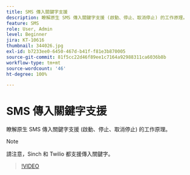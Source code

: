 ```yaml
---
title: SMS 傳入關鍵字支援
description: 瞭解原生 SMS 傳入關鍵字支援 (啟動、停止、取消停止) 的工作原理。
feature: SMS
role: User, Admin
level: Beginner
jira: KT-10616
thumbnail: 344026.jpg
exl-id: b7233ee0-6450-467d-b41f-f81e3b870005
source-git-commit: 81f5cc22d46f89ee1c7164a92988311ca6036b8b
workflow-type: tm+mt
source-wordcount: '46'
ht-degree: 100%

---
```


# SMS 傳入關鍵字支援

瞭解原生 SMS 傳入關鍵字支援 (啟動、停止、取消停止) 的工作原理。

>[!NOTE]
>
>請注意，Sinch 和 Twilio 都支援傳入關鍵字。

>[!VIDEO](https://video.tv.adobe.com/v/344026?quality=12&learn=on)
